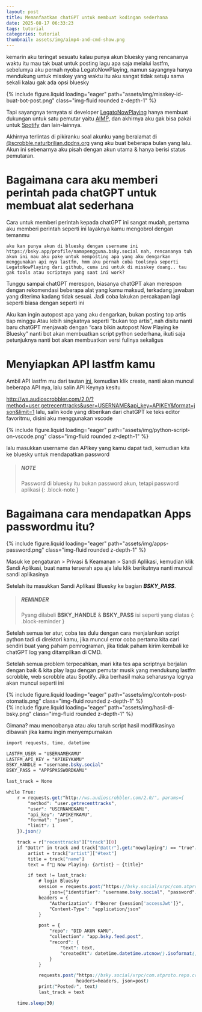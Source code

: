 ```yaml
---
layout: post
title: Memanfaatkan chatGPT untuk membuat kodingan sederhana
date: 2025-08-17 06:33:23
tags: tutorial
categories: tutorial
thumbnail: assets/img/aimp4-and-cmd-show.png
---
```


kemarin aku teringat sesuatu kalau punya akun bluesky yang rencananya waktu itu mau tak buat untuk posting lagu apa saja melalui lastfm, sebelumya aku pernah nyoba LegatoNowPlaying, namun sayangnya hanya mendukung untuk misskey yang waktu itu aku sangat tidak setuju sama sekali kalau gak ada opsi bluesky
<div class="row mt-3">
    <div class="col-sm mt-3 mt-md-0">
        {% include figure.liquid loading="eager" path="assets/img/misskey-id-buat-bot-post.png" class="img-fluid rounded z-depth-1" %}
    </div>
</div>

Tapi sayangnya ternyata si developer [LegatoNowPlaying](https://github.com/Legato-Dev/Legato-NowPlaying) hanya membuat dukungan untuk satu pemutar yaitu [AIMP](https://aimp.ru/), dan akhirnya aku gak bisa pakai untuk [Spotify](https://open.spotify.com/) dan lain-lainnya.

Akhirnya terlintas di pikiranku soal akunku yang beralamat di [@scrobble.naturbrilian.dpdns.org](https://bsky.app/profile/scrobble.naturbrilian.dpdns.org) yang aku buat beberapa bulan yang lalu. Akun ini sebenarnya aku pisah dengan akun utama & hanya berisi status pemutaran.

# Bagaimana cara aku memberi perintah pada chatGPT untuk membuat alat sederhana
Cara untuk memberi perintah kepada chatGPT ini sangat mudah, pertama aku memberi perintah seperti ini layaknya kamu mengobrol dengan temanmu
```script
aku kan punya akun di bluesky dengan username ini https://bsky.app/profile/namapengguna.bsky.social nah, rencananya tuh akun ini mau aku pake untuk memposting apa yang aku dengarkan menggunakan api nya lastfm, hmm aku pernah coba toolsnya seperti LegatoNowPlaying dari github, cuma ini untuk di misskey doang.. tau gak tools atau scriptnya yang saat ini work?
```

Tunggu sampai chatGPT merespon, biasanya chatGPT akan merespon dengan rekomendasi beberapa alat yang kamu maksud, terkadang jawaban yang diterima kadang tidak sesuai. Jadi coba lakukan percakapan lagi seperti biasa dengan seperti ini

Aku kan ingin autopost apa yang aku dengarkan, bukan posting top artis tiap minggu
Atau lebih singkatnya seperti “bukan top artis”, nah disitu nanti baru chatGPT menjawab dengan “cara bikin autopost Now Playing ke Bluesky” nanti bot akan membuatkan script python sederhana, ikuti saja petunjuknya nanti bot akan membuatkan versi fullnya sekaligus

# Menyiapkan API lastfm kamu
Ambil API lastfm mu dari tautan [ini](https://www.last.fm/api/account/create), kemudian klik create, nanti akan muncul beberapa API nya, lalu salin API Keynya kesitu

http://ws.audioscrobbler.com/2.0/?method=user.getrecenttracks&user=USERNAME&api_key=APIKEY&format=json&limit=1
lalu, salin kode yang diberikan dari chatGPT ke teks editor favoritmu, disini aku menggunakan vscode
<div class="row mt-3">
    <div class="col-sm mt-3 mt-md-0">
        {% include figure.liquid loading="eager" path="assets/img/python-script-on-vscode.png" class="img-fluid rounded z-depth-1" %}
    </div>
</div>

lalu masukkan username dan APIkey yang kamu dapat tadi, kemudian kita ke bluesky untuk mendapatkan password


> ##### NOTE
> 
> Password di bluesky itu bukan password akun,
> tetapi password aplikasi
{: .block-note }

# Bagaimana cara mendapatkan Apps passwordmu itu?
<div class="row mt-3">
    <div class="col-sm mt-3 mt-md-0">
        {% include figure.liquid loading="eager" path="assets/img/apps-password.png" class="img-fluid rounded z-depth-1" %}
    </div>
</div>

Masuk ke pengaturan > Privasi & Keamanan > Sandi Aplikasi, kemudian klik Sandi Aplikasi, buat nama terserah apa aja lalu klik berikutnya nanti muncul sandi aplikasinya

Setelah itu masukkan Sandi Aplikasi Bluesky ke bagian ***BSKY_PASS***.

> ##### REMINDER
> 
> Pyang dilabeli **BSKY_HANDLE** &
> **BSKY_PASS** isi seperti yang diatas
{: .block-reminder }

Setelah semua ter atur, coba tes dulu dengan cara menjalankan script python tadi di direktori kamu, jika muncul error coba pertama kita cari sendiri buat yang paham pemrograman, jika tidak paham kirim kembali ke chatGPT log yang ditampilkan di CMD.

Setelah semua problem terpecahkan, mari kita tes apa scriptnya berjalan dengan baik & kita play lagu dengan pemutar musik yang mendukung lastfm scrobble, web scrobble atau Spotify. Jika berhasil maka seharusnya lognya akan muncul seperti ini

<div class="row mt-3">
    <div class="col-sm mt-3 mt-md-0">
        {% include figure.liquid loading="eager" path="assets/img/contoh-post-otomatis.png" class="img-fluid rounded z-depth-1" %}
    </div>
</div>

<div class="row mt-3">
    <div class="col-sm mt-3 mt-md-0">
        {% include figure.liquid loading="eager" path="assets/img/hasil-di-bsky.png" class="img-fluid rounded z-depth-1" %}
    </div>
</div>

Gimana? mau mencobanya atau aku taruh script hasil modifikasinya dibawah jika kamu ingin menyempurnakan

```scss
import requests, time, datetime

LASTFM_USER = "USERNAMEKAMU"
LASTFM_API_KEY = "APIKEYKAMU"
BSKY_HANDLE = "username.bsky.social"
BSKY_PASS = "APPSPASSWORDKAMU"

last_track = None

while True:
    r = requests.get("http://ws.audioscrobbler.com/2.0/", params={
        "method": "user.getrecenttracks",
        "user": "USERNAMEKAMU",
        "api_key": "APIKEYKAMU",
        "format": "json",
        "limit": 1
    }).json()

    track = r["recenttracks"]["track"][0]
    if "@attr" in track and track["@attr"].get("nowplaying") == "true":
        artist = track["artist"]["#text"]
        title = track["name"]
        text = f"🎵 Now Playing: {artist} – {title}"

        if text != last_track: 
            # login Bluesky
            session = requests.post("https://bsky.social/xrpc/com.atproto.server.createSession",
                json={"identifier": "username.bsky.social", "password": "APPSPASSWORDKAMU"}).json()
            headers = {
                "Authorization": f"Bearer {session['accessJwt']}",
                "Content-Type": "application/json"
            }

            post = {
                "repo": "DID AKUN KAMU",
                "collection": "app.bsky.feed.post",
                "record": {
                    "text": text,
                    "createdAt": datetime.datetime.utcnow().isoformat() + "Z"
                }
            }

            requests.post("https://bsky.social/xrpc/com.atproto.repo.createRecord",
                          headers=headers, json=post)
            print("Posted:", text)
            last_track = text

    time.sleep(30)
```
